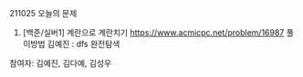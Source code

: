211025 오늘의 문제
1. [백준/실버1] 계란으로 계란치기
https://www.acmicpc.net/problem/16987
풀이방법
김예진 : dfs 완전탐색


참여자: 김예진, 김다예, 김성우
